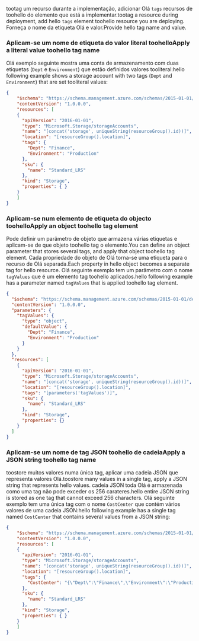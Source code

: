 <span data-ttu-id="9f935-101">tootag um recurso durante a implementação, adicionar Olá `tags` recursos de toohello do elemento que está a implementar.</span><span class="sxs-lookup"><span data-stu-id="9f935-101">tootag a resource during deployment, add hello `tags` element toohello resource you are deploying.</span></span> <span data-ttu-id="9f935-102">Forneça o nome da etiqueta Olá e valor.</span><span class="sxs-lookup"><span data-stu-id="9f935-102">Provide hello tag name and value.</span></span>

### <a name="apply-a-literal-value-toohello-tag-name"></a><span data-ttu-id="9f935-103">Aplicam-se um nome de etiqueta do valor literal toohello</span><span class="sxs-lookup"><span data-stu-id="9f935-103">Apply a literal value toohello tag name</span></span>
<span data-ttu-id="9f935-104">Olá exemplo seguinte mostra uma conta de armazenamento com duas etiquetas (`Dept` e `Environment`) que estão definidos valores tooliteral:</span><span class="sxs-lookup"><span data-stu-id="9f935-104">hello following example shows a storage account with two tags (`Dept` and `Environment`) that are set tooliteral values:</span></span>

```json
{
    "$schema": "https://schema.management.azure.com/schemas/2015-01-01/deploymentTemplate.json#",
    "contentVersion": "1.0.0.0",
    "resources": [
    {
      "apiVersion": "2016-01-01",
      "type": "Microsoft.Storage/storageAccounts",
      "name": "[concat('storage', uniqueString(resourceGroup().id))]",
      "location": "[resourceGroup().location]",
      "tags": {
        "Dept": "Finance",
        "Environment": "Production"
      },
      "sku": {
        "name": "Standard_LRS"
      },
      "kind": "Storage",
      "properties": { }
    }
    ]
}
```

### <a name="apply-an-object-toohello-tag-element"></a><span data-ttu-id="9f935-105">Aplicam-se num elemento de etiqueta do objecto toohello</span><span class="sxs-lookup"><span data-stu-id="9f935-105">Apply an object toohello tag element</span></span>
<span data-ttu-id="9f935-106">Pode definir um parâmetro de objeto que armazena várias etiquetas e aplicam-se de que objeto toohello tag o elemento.</span><span class="sxs-lookup"><span data-stu-id="9f935-106">You can define an object parameter that stores several tags, and apply that object toohello tag element.</span></span> <span data-ttu-id="9f935-107">Cada propriedade do objeto de Olá torna-se uma etiqueta para o recurso de Olá separada.</span><span class="sxs-lookup"><span data-stu-id="9f935-107">Each property in hello object becomes a separate tag for hello resource.</span></span> <span data-ttu-id="9f935-108">Olá seguinte exemplo tem um parâmetro com o nome `tagValues` que é um elemento tag toohello aplicados.</span><span class="sxs-lookup"><span data-stu-id="9f935-108">hello following example has a parameter named `tagValues` that is applied toohello tag element.</span></span>

```json
{
  "$schema": "https://schema.management.azure.com/schemas/2015-01-01/deploymentTemplate.json#",
  "contentVersion": "1.0.0.0",
  "parameters": {
    "tagValues": {
      "type": "object",
      "defaultValue": {
        "Dept": "Finance",
        "Environment": "Production"
      }
    }
  },
  "resources": [
    {
      "apiVersion": "2016-01-01",
      "type": "Microsoft.Storage/storageAccounts",
      "name": "[concat('storage', uniqueString(resourceGroup().id))]",
      "location": "[resourceGroup().location]",
      "tags": "[parameters('tagValues')]",
      "sku": {
        "name": "Standard_LRS"
      },
      "kind": "Storage",
      "properties": {}
    }
  ]
}
```

### <a name="apply-a-json-string-toohello-tag-name"></a><span data-ttu-id="9f935-109">Aplicam-se um nome de tag JSON toohello de cadeia</span><span class="sxs-lookup"><span data-stu-id="9f935-109">Apply a JSON string toohello tag name</span></span>

<span data-ttu-id="9f935-110">toostore muitos valores numa única tag, aplicar uma cadeia JSON que representa valores Olá.</span><span class="sxs-lookup"><span data-stu-id="9f935-110">toostore many values in a single tag, apply a JSON string that represents hello values.</span></span> <span data-ttu-id="9f935-111">cadeia JSON toda Olá é armazenada como uma tag não pode exceder os 256 carateres.</span><span class="sxs-lookup"><span data-stu-id="9f935-111">hello entire JSON string is stored as one tag that cannot exceed 256 characters.</span></span> <span data-ttu-id="9f935-112">Olá seguinte exemplo tem uma única tag com o nome `CostCenter` que contém vários valores de uma cadeia JSON:</span><span class="sxs-lookup"><span data-stu-id="9f935-112">hello following example has a single tag named `CostCenter` that contains several values from a JSON string:</span></span>  

```json
{
    "$schema": "https://schema.management.azure.com/schemas/2015-01-01/deploymentTemplate.json#",
    "contentVersion": "1.0.0.0",
    "resources": [
    {
      "apiVersion": "2016-01-01",
      "type": "Microsoft.Storage/storageAccounts",
      "name": "[concat('storage', uniqueString(resourceGroup().id))]",
      "location": "[resourceGroup().location]",
      "tags": {
        "CostCenter": "{\"Dept\":\"Finance\",\"Environment\":\"Production\"}"
      },
      "sku": {
        "name": "Standard_LRS"
      },
      "kind": "Storage",
      "properties": { }
    }
    ]
}
```